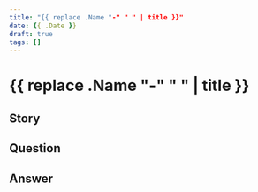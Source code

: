 ```yaml
---
title: "{{ replace .Name "-" " " | title }}"
date: {{ .Date }}
draft: true
tags: []
---
```


# {{ replace .Name "-" " " | title }}

## Story

## Question

## Answer
